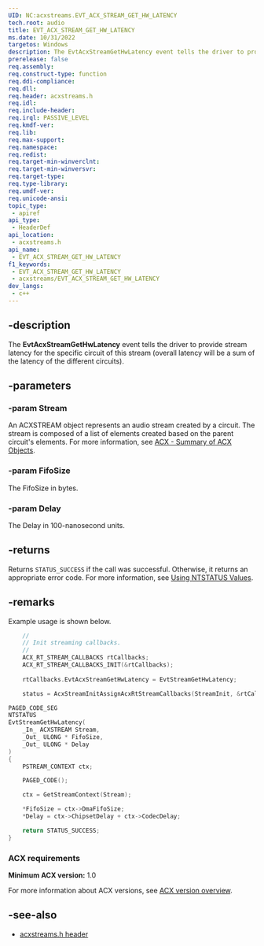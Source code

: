 ```yaml
---
UID: NC:acxstreams.EVT_ACX_STREAM_GET_HW_LATENCY
tech.root: audio
title: EVT_ACX_STREAM_GET_HW_LATENCY
ms.date: 10/31/2022
targetos: Windows
description: The EvtAcxStreamGetHwLatency event tells the driver to provide stream latency for the specific circuit of this stream (overall latency will be a sum of the latency of the different circuits).
prerelease: false
req.assembly: 
req.construct-type: function
req.ddi-compliance: 
req.dll: 
req.header: acxstreams.h
req.idl: 
req.include-header: 
req.irql: PASSIVE_LEVEL
req.kmdf-ver: 
req.lib: 
req.max-support: 
req.namespace: 
req.redist: 
req.target-min-winverclnt: 
req.target-min-winversvr: 
req.target-type: 
req.type-library: 
req.umdf-ver: 
req.unicode-ansi: 
topic_type:
 - apiref
api_type:
 - HeaderDef
api_location:
 - acxstreams.h
api_name:
 - EVT_ACX_STREAM_GET_HW_LATENCY
f1_keywords:
 - EVT_ACX_STREAM_GET_HW_LATENCY
 - acxstreams/EVT_ACX_STREAM_GET_HW_LATENCY
dev_langs:
 - c++
---
```


## -description

The **EvtAcxStreamGetHwLatency** event tells the driver to provide stream latency for the specific circuit of this stream (overall latency will be a sum of the latency of the different circuits).

## -parameters

### -param Stream

An ACXSTREAM object represents an audio stream created by a circuit. The stream is composed of a list of elements created based on the parent circuit's elements. For more information, see [ACX - Summary of ACX Objects](/windows-hardware/drivers/audio/acx-summary-of-objects).

### -param FifoSize

The FifoSize in bytes.

### -param Delay

The Delay in 100-nanosecond units.

## -returns

Returns `STATUS_SUCCESS` if the call was successful. Otherwise, it returns an appropriate error code. For more information, see [Using NTSTATUS Values](/windows-hardware/drivers/kernel/using-ntstatus-values).

## -remarks

Example usage is shown below.

```cpp
    //
    // Init streaming callbacks.
    //
    ACX_RT_STREAM_CALLBACKS rtCallbacks;
    ACX_RT_STREAM_CALLBACKS_INIT(&rtCallbacks);
    
    rtCallbacks.EvtAcxStreamGetHwLatency = EvtStreamGetHwLatency;

    status = AcxStreamInitAssignAcxRtStreamCallbacks(StreamInit, &rtCallbacks));
```

```cpp
PAGED_CODE_SEG
NTSTATUS
EvtStreamGetHwLatency(
    _In_ ACXSTREAM Stream,
    _Out_ ULONG * FifoSize,
    _Out_ ULONG * Delay
)
{
    PSTREAM_CONTEXT ctx;

    PAGED_CODE();

    ctx = GetStreamContext(Stream);

    *FifoSize = ctx->DmaFifoSize;
    *Delay = ctx->ChipsetDelay + ctx->CodecDelay;

    return STATUS_SUCCESS;
}
```

### ACX requirements

**Minimum ACX version:** 1.0

For more information about ACX versions, see [ACX version overview](/windows-hardware/drivers/audio/acx-version-overview).

## -see-also

- [acxstreams.h header](index.md)
